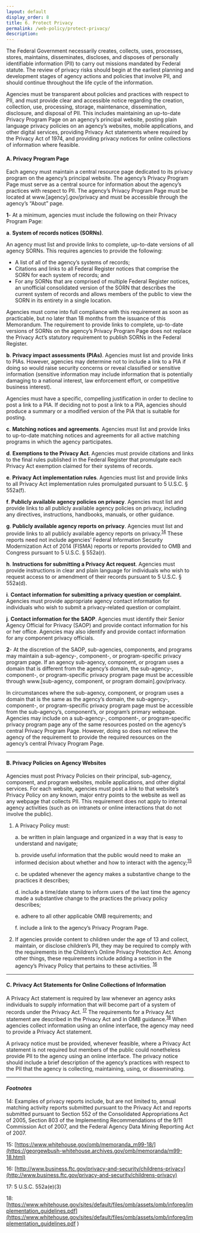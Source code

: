 ```yaml
---
layout: default
display_order: 8
title: 6. Protect Privacy
permalink: /web-policy/protect-privacy/
description:
---
```

The Federal Government necessarily creates, collects, uses, processes, stores, maintains, disseminates, discloses, and disposes of personally identifiable information (PII) to carry out missions mandated by Federal statute. The review of privacy risks should begin at the earliest planning and development stages of agency actions and policies that involve PII, and should continue throughout the life cycle of the information.

Agencies must be transparent about policies and practices with respect to PII, and must provide clear and accessible notice regarding the creation, collection, use, processing, storage, maintenance, dissemination, disclosure, and disposal of PII. This includes maintaining an up-to-date Privacy Program Page on an agency’s principal website, posting plain language privacy policies on an agency’s websites, mobile applications, and other digital services, providing Privacy Act statements where required by the Privacy Act of 1974, and providing privacy notices for online collections of information where feasible.

#### A.	Privacy Program Page

Each agency must maintain a central resource page dedicated to its privacy program on the agency’s principal website.  The agency’s Privacy Program Page must serve as a central source for information about the agency’s practices with respect to PII.  The agency’s Privacy Program Page must be located at www.[agency].gov/privacy and must be accessible through the agency’s “About” page.  

**1**- 
At a minimum, agencies must include the following on their Privacy Program Page:

**a**. **System of records notices (SORNs)**.

An agency must list and provide links to complete, up-to-date versions of all agency SORNs.  This requires agencies to provide the following:
  * A list of all of the agency’s systems of records;
  * Citations and links to all Federal Register notices that comprise the SORN for each system of records; and
  * For any SORNs that are comprised of multiple Federal Register notices, an unofficial consolidated version of the SORN that describes the current system of records and allows members of the public to view the SORN in its entirety in a single location.

Agencies must come into full compliance with this requirement as soon as practicable, but no later than 18 months from the issuance of this Memorandum. The requirement to provide links to complete, up-to-date versions of SORNs on the agency’s Privacy Program Page does not replace the Privacy Act’s statutory requirement to publish SORNs in the Federal Register. 

**b**. **Privacy impact assessments (PIAs)**. 
Agencies must list and provide links to PIAs.  However, agencies may determine not to include a link to a PIA if doing so would raise security concerns or reveal classified or sensitive information (sensitive information may include information that is potentially damaging to a national interest, law enforcement effort, or competitive business interest).  

Agencies must have a specific, compelling justification in order to decline to post a link to a PIA.  If deciding not to post a link to a PIA, agencies should produce a summary or a modified version of the PIA that is suitable for posting.
	
**c**.	**Matching notices and agreements**.  Agencies must list and provide links to up-to-date matching notices and agreements for all active matching programs in which the agency participates.  

**d**.	**Exemptions to the Privacy Act**.  Agencies must provide citations and links to the final rules published in the Federal Register that promulgate each Privacy Act exemption claimed for their systems of records.

**e**.	**Privacy Act implementation rules**.  Agencies must list and provide links to all Privacy Act implementation rules promulgated pursuant to 5 U.S.C. § 552a(f).

**f**.	**Publicly available agency policies on privacy**.  Agencies must list and provide links to all publicly available agency policies on privacy, including any directives, instructions, handbooks, manuals, or other guidance.

**g**.	**Publicly available agency reports on privacy**.  Agencies must list and provide links to all publicly available agency reports on privacy.<sup>[14](#myfootnote13)</sup>   These reports need not include agencies’ Federal Information Security Modernization Act of 2014 (FISMA) reports or reports provided to OMB and Congress pursuant to 5 U.S.C. § 552a(r).

**h**.	**Instructions for submitting a Privacy Act request**.  Agencies must provide instructions in clear and plain language for individuals who wish to request access to or amendment of their records pursuant to 5 U.S.C. § 552a(d).

**i**.	**Contact information for submitting a privacy question or complaint.**  Agencies must provide appropriate agency contact information for individuals who wish to submit a privacy-related question or complaint.

**j**.	**Contact information for the SAOP**.  Agencies must identify their Senior Agency Official for Privacy (SAOP) and provide contact information for his or her office.  Agencies may also identify and provide contact information for any component privacy officials.

**2**- 
At the discretion of the SAOP, sub-agencies, components, and programs may maintain a sub-agency-, component-, or program-specific privacy program page.  If an agency sub-agency, component, or program uses a domain that is different from the agency’s domain, the sub-agency-, component-, or program-specific privacy program page must be accessible through www.[sub-agency, component, or program domain].gov/privacy.  

In circumstances where the sub-agency, component, or program uses a domain that is the same as the agency’s domain, the sub-agency-, component-, or program-specific privacy program page must be accessible from the sub-agency’s, component’s, or program’s primary webpage. Agencies may include on a sub-agency-, component-, or program-specific privacy program page any of the same resources posted on the agency’s central Privacy Program Page.  However, doing so does not relieve the agency of the requirement to provide the required resources on the agency’s central Privacy Program Page.

***

#### B.	Privacy Policies on Agency Websites
Agencies must post Privacy Policies on their principal, sub-agency, component, and program websites, mobile applications, and other digital services.  For each website, agencies must post a link to that website’s Privacy Policy on any known, major entry points to the website as well as any webpage that collects PII.  This requirement does not apply to internal agency activities (such as on intranets or online interactions that do not involve the public).

1.	A Privacy Policy must:

	a.	be written in plain language and organized in a way that is easy to understand and navigate;  

	b.	provide useful information that the public would need to make an informed decision about whether and how to interact with the agency;<sup>[15](#myfootnote13)</sup> 

	c.	be updated whenever the agency makes a substantive change to the practices it describes;

	d.	include a time/date stamp to inform users of the last time the agency made a substantive change to the practices the privacy policy describes;

	e.	adhere to all other applicable OMB requirements; and

	f.	include a link to the agency’s Privacy Program Page.

2.	If agencies provide content to children under the age of 13 and collect, maintain, or disclose children’s PII, they may be required to comply with the requirements in the Children’s Online Privacy Protection Act.  Among other things, these requirements include adding a section in the agency’s Privacy Policy that pertains to these activities. <sup>[16](#myfootnote16)</sup>

***

#### C.	Privacy Act Statements for Online Collections of Information

A Privacy Act statement is required by law whenever an agency asks individuals to supply information that will become part of a system of records under the Privacy Act. <sup>[17](#myfootnote13)</sup>   The requirements for a Privacy Act statement are described in the Privacy Act and in OMB guidance.<sup>[18](#myfootnote18)</sup>   When agencies collect information using an online interface, the agency may need to provide a Privacy Act statement.

A privacy notice must be provided, whenever feasible, where a Privacy Act statement is not required but members of the public could nonetheless provide PII to the agency using an online interface.  The privacy notice should include a brief description of the agency’s practices with respect to the PII that the agency is collecting, maintaining, using, or disseminating.

***

#### ***Footnotes***
<a name="myfootnote1">14</a>: Examples of privacy reports include, but are not limited to, annual matching activity reports submitted pursuant to the Privacy Act and reports submitted pursuant to Section 552 of the Consolidated Appropriations Act of 2005, Section 803 of the Implementing Recommendations of the 9/11 Commission Act of 2007, and the Federal Agency Data Mining Reporting Act of 2007.

<a name="myfootnote1">15</a>: [https://www.whitehouse.gov/omb/memoranda_m99-18/](https://georgewbush-whitehouse.archives.gov/omb/memoranda/m99-18.html) 

<a name="myfootnote1">16</a>: [http://www.business.ftc.gov/privacy-and-security/childrens-privacy](http://www.business.ftc.gov/privacy-and-security/childrens-privacy)

<a name="myfootnote1">17</a>: 5 U.S.C. 552a(e)(3)

<a name="myfootnote1">18</a>:[https://www.whitehouse.gov/sites/default/files/omb/assets/omb/inforeg/implementation_guidelines.pdf](https://www.whitehouse.gov/sites/default/files/omb/assets/omb/inforeg/implementation_guidelines.pdf ) 
